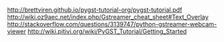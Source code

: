 http://brettviren.github.io/pygst-tutorial-org/pygst-tutorial.pdf
http://wiki.oz9aec.net/index.php/Gstreamer_cheat_sheet#Text_Overlay
http://stackoverflow.com/questions/3139747/python-gstreamer-webcam-viewer
http://wiki.pitivi.org/wiki/PyGST_Tutorial/Getting_Started
